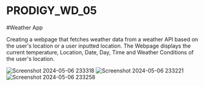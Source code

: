 # PRODIGY_WD_05
#Weather App


Creating a webpage that fetches weather data from a weather API based on the user's location or a user inputted location. The Webpage displays the current temperature, Location, Date, Day, Time and  Weather Conditions of the user's location.

![Screenshot 2024-05-06 233318](https://github.com/priyagrw28/PRODIGY_WD_05/assets/106476984/ebf4b92e-ac67-4a1e-b8a2-b981b60af305)
![Screenshot 2024-05-06 233221](https://github.com/priyagrw28/PRODIGY_WD_05/assets/106476984/51d92532-5d2e-4fa4-8296-cc04b9f86cb5)
![Screenshot 2024-05-06 233258](https://github.com/priyagrw28/PRODIGY_WD_05/assets/106476984/be455172-adf8-4820-afaf-ad56f3389831)


